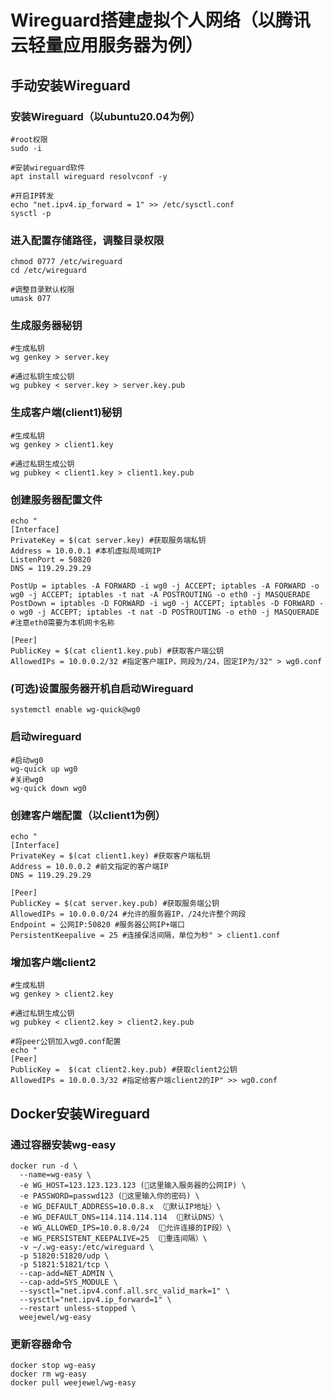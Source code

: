 # Wireguard搭建虚拟个人网络（以腾讯云轻量应用服务器为例）

## 手动安装Wireguard

### 安装Wireguard（以ubuntu20.04为例）
```
#root权限
sudo -i

#安装wireguard软件
apt install wireguard resolvconf -y

#开启IP转发
echo "net.ipv4.ip_forward = 1" >> /etc/sysctl.conf
sysctl -p
```

### 进入配置存储路径，调整目录权限
```
chmod 0777 /etc/wireguard
cd /etc/wireguard

#调整目录默认权限
umask 077
```

### 生成服务器秘钥
```
#生成私钥
wg genkey > server.key

#通过私钥生成公钥
wg pubkey < server.key > server.key.pub
```

### 生成客户端(client1)秘钥
```
#生成私钥
wg genkey > client1.key

#通过私钥生成公钥
wg pubkey < client1.key > client1.key.pub
```

### 创建服务器配置文件
```
echo "
[Interface]
PrivateKey = $(cat server.key) #获取服务端私钥
Address = 10.0.0.1 #本机虚拟局域网IP
ListenPort = 50820
DNS = 119.29.29.29

PostUp = iptables -A FORWARD -i wg0 -j ACCEPT; iptables -A FORWARD -o wg0 -j ACCEPT; iptables -t nat -A POSTROUTING -o eth0 -j MASQUERADE
PostDown = iptables -D FORWARD -i wg0 -j ACCEPT; iptables -D FORWARD -o wg0 -j ACCEPT; iptables -t nat -D POSTROUTING -o eth0 -j MASQUERADE
#注意eth0需要为本机网卡名称

[Peer]
PublicKey = $(cat client1.key.pub) #获取客户端公钥
AllowedIPs = 10.0.0.2/32 #指定客户端IP，网段为/24，固定IP为/32" > wg0.conf
```

### (可选)设置服务器开机自启动Wireguard
```
systemctl enable wg-quick@wg0
```

### 启动wireguard
```
#启动wg0
wg-quick up wg0
#关闭wg0
wg-quick down wg0
```

### 创建客户端配置（以client1为例）
```
echo "
[Interface]
PrivateKey = $(cat client1.key) #获取客户端私钥
Address = 10.0.0.2 #前文指定的客户端IP
DNS = 119.29.29.29

[Peer]
PublicKey = $(cat server.key.pub) #获取服务端公钥
AllowedIPs = 10.0.0.0/24 #允许的服务器IP，/24允许整个网段
Endpoint = 公网IP:50820 #服务器公网IP+端口
PersistentKeepalive = 25 #连接保活间隔，单位为秒" > client1.conf
```

### 增加客户端client2
```
#生成私钥
wg genkey > client2.key

#通过私钥生成公钥
wg pubkey < client2.key > client2.key.pub

#将peer公钥加入wg0.conf配置
echo "
[Peer]
PublicKey =  $(cat client2.key.pub) #获取client2公钥
AllowedIPs = 10.0.0.3/32 #指定给客户端client2的IP" >> wg0.conf

```


## Docker安装Wireguard
### 通过容器安装wg-easy
```
docker run -d \
  --name=wg-easy \
  -e WG_HOST=123.123.123.123 (🚨这里输入服务器的公网IP) \
  -e PASSWORD=passwd123 (🚨这里输入你的密码) \
  -e WG_DEFAULT_ADDRESS=10.0.8.x （🚨默认IP地址）\
  -e WG_DEFAULT_DNS=114.114.114.114 （🚨默认DNS）\
  -e WG_ALLOWED_IPS=10.0.8.0/24 （🚨允许连接的IP段）\
  -e WG_PERSISTENT_KEEPALIVE=25 （🚨重连间隔）\
  -v ~/.wg-easy:/etc/wireguard \
  -p 51820:51820/udp \
  -p 51821:51821/tcp \
  --cap-add=NET_ADMIN \
  --cap-add=SYS_MODULE \
  --sysctl="net.ipv4.conf.all.src_valid_mark=1" \
  --sysctl="net.ipv4.ip_forward=1" \
  --restart unless-stopped \
  weejewel/wg-easy
```

### 更新容器命令
```
docker stop wg-easy
docker rm wg-easy
docker pull weejewel/wg-easy
```
